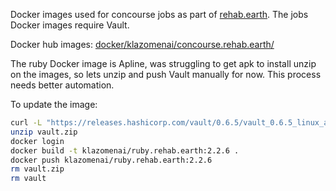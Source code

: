 Docker images used for concourse jobs as part of [rehab.earth](https://github.com/Klazomenai/rehab.earth). The
jobs Docker images require Vault.

Docker hub images: [docker/klazomenai/concourse.rehab.earth/](https://hub.docker.com/r/klazomenai/ruby.rehab.earth/)

The ruby Docker image is Apline, was struggling to get apk to install unzip on the images, so lets unzip and push
Vault manually for now. This process needs better automation.

To update the image:
```sh
curl -L "https://releases.hashicorp.com/vault/0.6.5/vault_0.6.5_linux_amd64.zip" -o vault.zip
unzip vault.zip
docker login
docker build -t klazomenai/ruby.rehab.earth:2.2.6 .
docker push klazomenai/ruby.rehab.earth:2.2.6
rm vault.zip
rm vault
```
